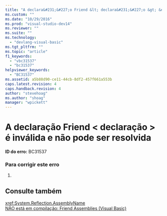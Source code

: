 ```yaml
---
title: "A declara&#231;&#227;o Friend &lt; declara&#231;&#227;o &gt; &#233; inv&#225;lida e n&#227;o pode ser resolvida | Microsoft Docs"
ms.custom: ""
ms.date: "10/29/2016"
ms.prod: "visual-studio-dev14"
ms.reviewer: ""
ms.suite: ""
ms.technology: 
  - "devlang-visual-basic"
ms.tgt_pltfrm: ""
ms.topic: "article"
f1_keywords: 
  - "vbc31537"
  - "bc31537"
helpviewer_keywords: 
  - "BC31537"
ms.assetid: a5b88d90-ce11-44cb-8df2-457f661a553b
caps.latest.revision: 4
caps.handback.revision: 4
author: "stevehoag"
ms.author: "shoag"
manager: "wpickett"
---
```

# A declara&#231;&#227;o Friend &lt; declara&#231;&#227;o &gt; &#233; inv&#225;lida e n&#227;o pode ser resolvida
**ID do erro:** BC31537  
  
### Para corrigir este erro  
  
1.  
  
## Consulte também  
 <xref:System.Reflection.AssemblyName>   
 [NÃO está em compilação: Friend Assemblies \(Visual Basic\)](http://msdn.microsoft.com/pt-br/80e7a33a-ca91-450b-a00e-c5a7986e228c)
